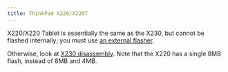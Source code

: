 ```yaml
---
title: ThinkPad X220/X220T
---
```


X220/X220 Tablet is essentially the same as the X230, but cannot be flashed
internally; you must use [an external flasher](../spi/).

Otherwise, look at [X230 disassembly](../x230_external/). Note that the X220 has a
single 8MB flash, instead of 8MB and 4MB.

